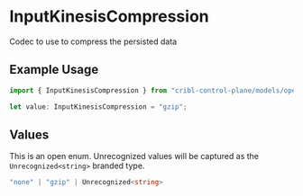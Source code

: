 # InputKinesisCompression

Codec to use to compress the persisted data

## Example Usage

```typescript
import { InputKinesisCompression } from "cribl-control-plane/models/operations";

let value: InputKinesisCompression = "gzip";
```

## Values

This is an open enum. Unrecognized values will be captured as the `Unrecognized<string>` branded type.

```typescript
"none" | "gzip" | Unrecognized<string>
```